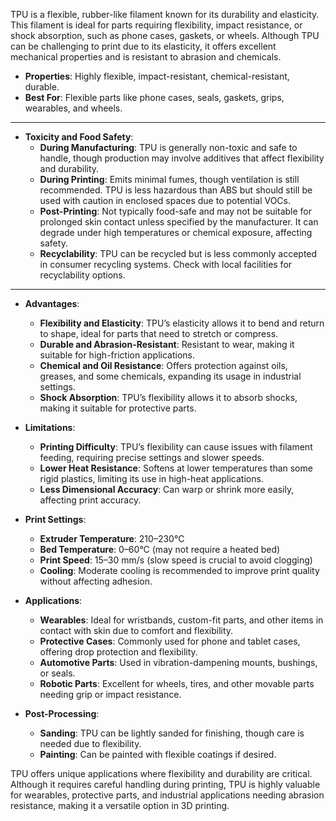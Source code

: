 TPU is a flexible, rubber-like filament known for its durability and elasticity. This filament is ideal for parts requiring flexibility, impact resistance, or shock absorption, such as phone cases, gaskets, or wheels. Although TPU can be challenging to print due to its elasticity, it offers excellent mechanical properties and is resistant to abrasion and chemicals.

- **Properties**: Highly flexible, impact-resistant, chemical-resistant, durable.
- **Best For**: Flexible parts like phone cases, seals, gaskets, grips, wearables, and wheels.

---

- **Toxicity and Food Safety**:
  - **During Manufacturing**: TPU is generally non-toxic and safe to handle, though production may involve additives that affect flexibility and durability.
  - **During Printing**: Emits minimal fumes, though ventilation is still recommended. TPU is less hazardous than ABS but should still be used with caution in enclosed spaces due to potential VOCs.
  - **Post-Printing**: Not typically food-safe and may not be suitable for prolonged skin contact unless specified by the manufacturer. It can degrade under high temperatures or chemical exposure, affecting safety.
  - **Recyclability**: TPU can be recycled but is less commonly accepted in consumer recycling systems. Check with local facilities for recyclability options.

---

- **Advantages**:
  - **Flexibility and Elasticity**: TPU’s elasticity allows it to bend and return to shape, ideal for parts that need to stretch or compress.
  - **Durable and Abrasion-Resistant**: Resistant to wear, making it suitable for high-friction applications.
  - **Chemical and Oil Resistance**: Offers protection against oils, greases, and some chemicals, expanding its usage in industrial settings.
  - **Shock Absorption**: TPU’s flexibility allows it to absorb shocks, making it suitable for protective parts.

- **Limitations**:
  - **Printing Difficulty**: TPU’s flexibility can cause issues with filament feeding, requiring precise settings and slower speeds.
  - **Lower Heat Resistance**: Softens at lower temperatures than some rigid plastics, limiting its use in high-heat applications.
  - **Less Dimensional Accuracy**: Can warp or shrink more easily, affecting print accuracy.

- **Print Settings**:
  - **Extruder Temperature**: 210–230°C
  - **Bed Temperature**: 0–60°C (may not require a heated bed)
  - **Print Speed**: 15–30 mm/s (slow speed is crucial to avoid clogging)
  - **Cooling**: Moderate cooling is recommended to improve print quality without affecting adhesion.

- **Applications**:
  - **Wearables**: Ideal for wristbands, custom-fit parts, and other items in contact with skin due to comfort and flexibility.
  - **Protective Cases**: Commonly used for phone and tablet cases, offering drop protection and flexibility.
  - **Automotive Parts**: Used in vibration-dampening mounts, bushings, or seals.
  - **Robotic Parts**: Excellent for wheels, tires, and other movable parts needing grip or impact resistance.

- **Post-Processing**:
  - **Sanding**: TPU can be lightly sanded for finishing, though care is needed due to flexibility.
  - **Painting**: Can be painted with flexible coatings if desired.

TPU offers unique applications where flexibility and durability are critical. Although it requires careful handling during printing, TPU is highly valuable for wearables, protective parts, and industrial applications needing abrasion resistance, making it a versatile option in 3D printing.